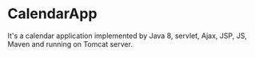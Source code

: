 # CalendarApp
It's a calendar application implemented by Java 8, servlet, Ajax, JSP, JS, Maven and running on Tomcat server.
